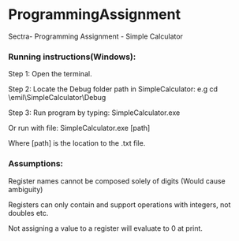 # ProgrammingAssignment
Sectra- Programming Assignment - Simple Calculator


### Running instructions(Windows):

Step 1:  Open the terminal.

Step 2: Locate the Debug folder path in SimpleCalculator:
e.g cd \emil\SimpleCalculator\Debug

Step 3: Run program by typing: SimpleCalculator.exe

Or run with file: SimpleCalculator.exe [path] 

Where [path] is the location to the .txt file.

### Assumptions:

Register names cannot be composed solely of digits (Would cause ambiguity)

Registers can only contain and support operations with integers, not doubles etc.

Not assigning a value to a register will evaluate to 0 at print.
